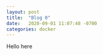 ```yaml
---
layout: post
title:  "Blog 0"
date:   2020-09-01 11:07:48 -0700
categories: docker
---
```


Hello here
